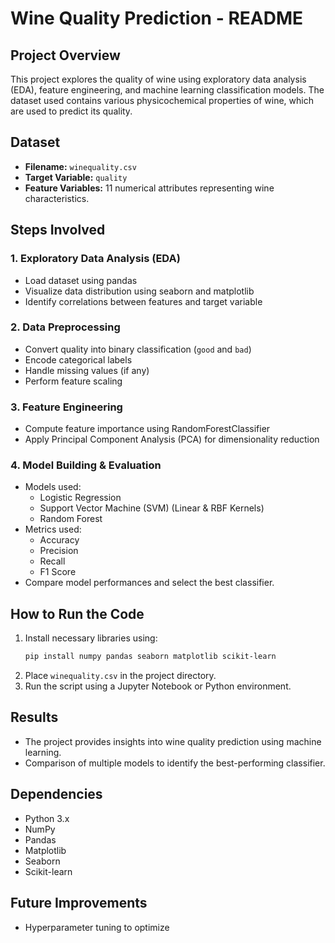# Wine Quality Prediction - README

## Project Overview
This project explores the quality of wine using exploratory data analysis (EDA), feature engineering, and machine learning classification models. The dataset used contains various physicochemical properties of wine, which are used to predict its quality.

## Dataset
- **Filename:** `winequality.csv`
- **Target Variable:** `quality`
- **Feature Variables:** 11 numerical attributes representing wine characteristics.

## Steps Involved
### 1. Exploratory Data Analysis (EDA)
- Load dataset using pandas
- Visualize data distribution using seaborn and matplotlib
- Identify correlations between features and target variable

### 2. Data Preprocessing
- Convert quality into binary classification (`good` and `bad`)
- Encode categorical labels
- Handle missing values (if any)
- Perform feature scaling

### 3. Feature Engineering
- Compute feature importance using RandomForestClassifier
- Apply Principal Component Analysis (PCA) for dimensionality reduction

### 4. Model Building & Evaluation
- Models used:
  - Logistic Regression
  - Support Vector Machine (SVM) (Linear & RBF Kernels)
  - Random Forest
- Metrics used:
  - Accuracy
  - Precision
  - Recall
  - F1 Score
- Compare model performances and select the best classifier.

## How to Run the Code
1. Install necessary libraries using:
   ```sh
   pip install numpy pandas seaborn matplotlib scikit-learn
   ```
2. Place `winequality.csv` in the project directory.
3. Run the script using a Jupyter Notebook or Python environment.

## Results
- The project provides insights into wine quality prediction using machine learning.
- Comparison of multiple models to identify the best-performing classifier.

## Dependencies
- Python 3.x
- NumPy
- Pandas
- Matplotlib
- Seaborn
- Scikit-learn

## Future Improvements
- Hyperparameter tuning to optimize
